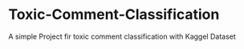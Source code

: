 # Toxic-Comment-Classification
A simple Project fir toxic comment classification with Kaggel Dataset
